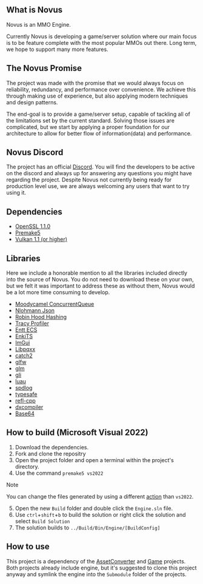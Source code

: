 ## What is Novus
Novus is an MMO Engine.

Currently Novus is developing a game/server solution where our main focus is to be feature complete with the most popular MMOs out there.
Long term, we hope to support many more features.

## The Novus Promise
The project was made with the promise that we would always focus on reliability, redundancy, and performance over convenience. We achieve this through making use of experience, but also applying modern techniques and design patterns.

The end-goal is to provide a game/server setup, capable of tackling all of the limitations set by the current standard. Solving those issues are complicated, but we start by applying a proper foundation for our architecture to allow for better flow of information(data) and performance.

## Novus Discord
The project has an official [Discord](https://discord.gg/gz6FMZa).
You will find the developers to be active on the discord and always up for answering any questions you might have regarding the project. Despite Novus not currently being ready for production level use, we are always welcoming any users that want to try using it.

## Dependencies
* [OpenSSL 1.1.0](https://www.openssl.org/source/)
* [Premake5](https://premake.github.io/)
* [Vulkan 1.1 (or higher)](https://vulkan.lunarg.com/)

## Libraries
Here we include a honorable mention to all the libraries included directly into the source of Novus. You do not need to download these on your own, but we felt it was important to address these as without them, Novus would be a lot more time consuming to develop.
* [Moodycamel ConcurrentQueue](https://github.com/cameron314/concurrentqueue)
* [Nlohmann Json](https://github.com/nlohmann/json)
* [Robin Hood Hashing](https://github.com/martinus/robin-hood-hashing)
* [Tracy Profiler](https://github.com/wolfpld/tracy)
* [Entt ECS](https://github.com/skypjack/entt/)
* [EnkiTS](https://github.com/dougbinks/enkiTS)
* [ImGui](https://github.com/ocornut/imgui)
* [Libpqxx](https://github.com/jtv/libpqxx)
* [catch2](https://github.com/catchorg/Catch2)
* [glfw](https://www.glfw.org/)
* [glm](https://github.com/g-truc/glm)
* [gli](https://github.com/g-truc/gli)
* [luau](https://github.com/luau-lang/luau)
* [spdlog](https://github.com/gabime/spdlog)
* [typesafe](https://github.com/foonathan/type_safe)
* [refl-cpp](https://github.com/veselink1/refl-cpp)
* [dxcompiler](https://github.com/microsoft/DirectXShaderCompiler)
* [Base64](https://github.com/tobiaslocker/base64)

## How to build (Microsoft Visual 2022)
1. Download the dependencies.
2. Fork and clone the repositry
3. Open the project folder and open a terminal within the project's directory.
4. Use the command `premake5 vs2022`
> [!NOTE]
> You can change the files generated by using a different [action](https://premake.github.io/docs/using-premake) than `vs2022`.   
5. Open the new `Build` folder and double click the `Engine.sln` file.
6. Use `ctrl`+`shift`+`b` to build the solution or right click the solution and select `Build Solution`
7. The solution builds to `../Build/Bin/Engine/[BuildConfig]`

## How to use
This project is a dependency of the [AssetConverter](https://github.com/novusengine/AssetConverter) and [Game](https://github.com/novusengine/Game) projects. Both projects already include engine, but it's suggested to clone this project anyway and symlink the engine into the `Submodule` folder of the projects.
